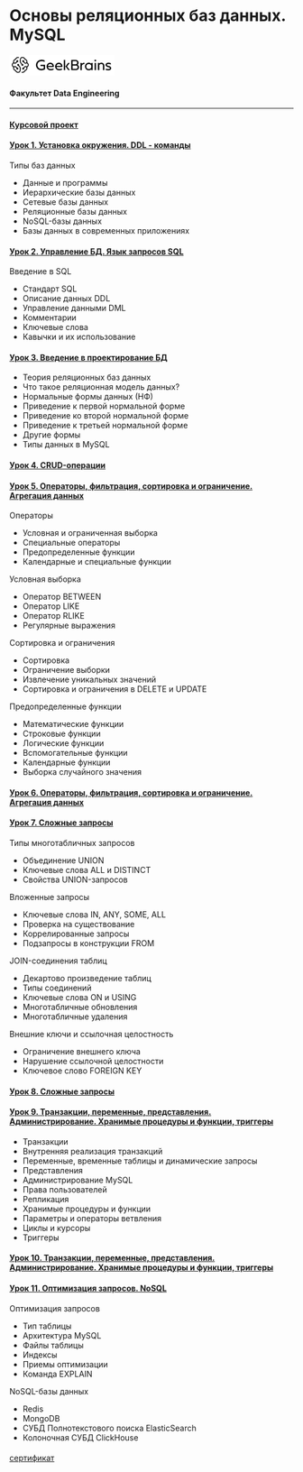 # Основы реляционных баз данных. MySQL
![](logo.png)
#### Факультет Data Engineering
____
#### [Курсовой проект](https://github.com/TolstikovIgor/DatabaseMySQL/tree/main/course_work)

#### [Урок 1. Установка окружения. DDL - команды](https://github.com/TolstikovIgor/DatabaseMySQL/tree/main/lesson01)
Типы баз данных
* Данные и программы
* Иерархические базы данных
* Сетевые базы данных
* Реляционные базы данных
* NoSQL-базы данных
* Базы данных в современных приложениях

#### [Урок 2. Управление БД. Язык запросов SQL](https://github.com/TolstikovIgor/DatabaseMySQL/tree/main/lesson02)
Введение в SQL
   * Стандарт SQL
   * Описание данных DDL
   * Управление данными DML
   * Комментарии
   * Ключевые слова
   * Кавычки и их использование

#### [Урок 3. Введение в проектирование БД](https://github.com/TolstikovIgor/DatabaseMySQL/tree/main/lesson03)
* Теория реляционных баз данных
* Что такое реляционная модель данных?
* Нормальные формы данных (НФ)
* Приведение к первой нормальной форме
* Приведение ко второй нормальной форме
* Приведение к третьей нормальной форме
* Другие формы
* Типы данных в MySQL

#### [Урок 4. CRUD-операции](https://github.com/TolstikovIgor/DatabaseMySQL/tree/main/lesson04)

#### [Урок 5. Операторы, фильтрация, сортировка и ограничение. Агрегация данных](https://github.com/TolstikovIgor/DatabaseMySQL/tree/main/lesson05)
Операторы
   * Условная и ограниченная выборка
   * Специальные операторы
   * Предопределенные функции
   * Календарные и специальные функции

Условная выборка
   * Оператор BETWEEN
   * Оператор LIKE
   * Оператор RLIKE
   * Регулярные выражения

Сортировка и ограничения
   * Сортировка
   * Ограничение выборки
   * Извлечение уникальных значений
   * Сортировка и ограничения в DELETE и UPDATE

Предопределенные функции
   * Математические функции
   * Строковые функции
   * Логические функции
   * Вспомогательные функции
   * Календарные функции
   * Выборка случайного значения

#### [Урок 6. Операторы, фильтрация, сортировка и ограничение. Агрегация данных](https://github.com/TolstikovIgor/DatabaseMySQL/tree/main/lesson06)

#### [Урок 7. Сложные запросы](https://github.com/TolstikovIgor/DatabaseMySQL/tree/main/lesson07)
Типы многотабличных запросов
   * Объединение UNION
   * Ключевые слова ALL и DISTINCT
   * Свойства UNION-запросов

Вложенные запросы
   * Ключевые слова IN, ANY, SOME, ALL
   * Проверка на существование
   * Коррелированные запросы
   * Подзапросы в конструкции FROM

JOIN-соединения таблиц
   * Декартово произведение таблиц
   * Типы соединений
   * Ключевые слова ON и USING
   * Многотабличные обновления
   * Многотабличные удаления

Внешние ключи и ссылочная целостность
   * Ограничение внешнего ключа
   * Нарушение ссылочной целостности
   * Ключевое слово FOREIGN KEY

#### [Урок 8. Сложные запросы](https://github.com/TolstikovIgor/DatabaseMySQL/tree/main/lesson08)

#### [Урок 9. Транзакции, переменные, представления. Администрирование. Хранимые процедуры и функции, триггеры](https://github.com/TolstikovIgor/DatabaseMySQL/tree/main/lesson09)
* Транзакции
* Внутренняя реализация транзакций
* Переменные, временные таблицы и динамические запросы
* Представления
* Администрирование MySQL
* Права пользователей
* Репликация
* Хранимые процедуры и функции
* Параметры и операторы ветвления
* Циклы и курсоры
* Триггеры

#### [Урок 10. Транзакции, переменные, представления. Администрирование. Хранимые процедуры и функции, триггеры](https://github.com/TolstikovIgor/DatabaseMySQL/tree/main/lesson10)

#### [Урок 11. Оптимизация запросов. NoSQL](https://github.com/TolstikovIgor/DatabaseMySQL/tree/main/lesson11)
Оптимизация запросов
   * Тип таблицы
   * Архитектура MySQL
   * Файлы таблицы
   * Индексы
   * Приемы оптимизации
   * Команда EXPLAIN

NoSQL-базы данных
   * Redis
   * MongoDB
   * СУБД Полнотекстового поиска ElasticSearch
   * Колоночная СУБД ClickHouse

#### [](https://github.com/TolstikovIgor/DatabaseMySQL/tree/main/course_work)

[сертификат](https://gb.ru/go/4SlG4x)
